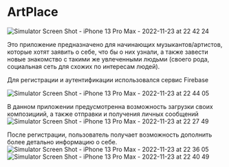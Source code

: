 # ArtPlace

![Simulator Screen Shot - iPhone 13 Pro Max - 2022-11-23 at 22 42 24](https://user-images.githubusercontent.com/109245396/203635076-91cc4a22-9380-48c2-bccf-6a86a2be56ef.png)

Это приложение предназначено для начинающих музыкантов/артистов, которые хотят заявить о себе, что бы о них узнали, а также завести новые знакомство с такими же увлеченными людьми (своего рода, социальная сеть для схожих по интересам людей).  

Для регистрации и аутентификации использовался сервис Firebase

![Simulator Screen Shot - iPhone 13 Pro Max - 2022-11-23 at 22 44 05](https://user-images.githubusercontent.com/109245396/203635366-bc5d35b2-0f40-477a-b103-afce22bc7de6.png)



В данном приложении предусмотренна возможность загрузки своих композициий, а также отправки и получения личных сообщений![Simulator Screen Shot - iPhone 13 Pro Max - 2022-11-23 at 22 27 49](https://user-images.githubusercontent.com/109245396/203634877-79e32d71-7d9b-4fd3-842e-432cab6e8490.png)

После регистрации, пользователь получает возможность дополнить более детально информацию о себе.![Simulator Screen Shot - iPhone 13 Pro Max - 2022-11-23 at 22 36 05](https://user-images.githubusercontent.com/109245396/203636102-19cf5be9-c70a-4dd5-bad5-56cb573e0bf0.png)
![Simulator Screen Shot - iPhone 13 Pro Max - 2022-11-23 at 22 40 49](https://user-images.githubusercontent.com/109245396/203636114-83747e11-a36a-423a-baf3-e36407090496.png)
